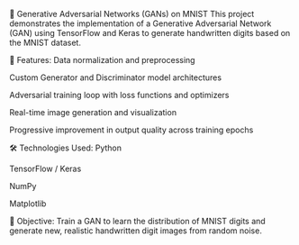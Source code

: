 🧠 Generative Adversarial Networks (GANs) on MNIST
This project demonstrates the implementation of a Generative Adversarial Network (GAN) using TensorFlow and Keras to generate handwritten digits based on the MNIST dataset.

📌 Features:
Data normalization and preprocessing

Custom Generator and Discriminator model architectures

Adversarial training loop with loss functions and optimizers

Real-time image generation and visualization

Progressive improvement in output quality across training epochs

🛠 Technologies Used:
Python

TensorFlow / Keras

NumPy

Matplotlib

🎯 Objective:
Train a GAN to learn the distribution of MNIST digits and generate new, realistic handwritten digit images from random noise.
